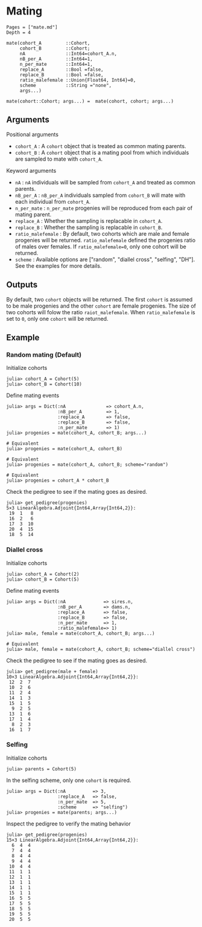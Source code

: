 # Mating

```@contents
Pages = ["mate.md"]
Depth = 4
```

    mate(cohort_A         ::Cohort,
         cohort_B         ::Cohort;
         nA               ::Int64=cohort_A.n,
         nB_per_A         ::Int64=1,
         n_per_mate       ::Int64=1,
         replace_A        ::Bool =false,
         replace_B        ::Bool =false,
         ratio_malefemale ::Union{Float64, Int64}=0,
         scheme           ::String ="none",
         args...)

    mate(cohort::Cohort; args...) =  mate(cohort, cohort; args...)

## Arguments
Positional arguments
- `cohort_A` : A `cohort` object that is treated as common mating parents.
- `cohort_B` : A `cohort` object that is a mating pool from which individuals are sampled to mate with `cohort_A`.

Keyword arguments
- `nA` : `nA` individuals will be sampled from `cohort_A` and treated as common parents.
- `nB_per_A` : `nB_per_A` individuals sampled from `cohort_B` will mate with each individual from `cohort_A`.
- `n_per_mate` : `n_per_mate` progenies will be reproduced from each pair of mating parent.
- `replace_A` : Whether the sampling is replacable in `cohort_A`.
- `replace_B` : Whether the sampling is replacable in `cohort_B`.
- `ratio_malefemale` : By default, two cohorts which are male and female progenies will be returned. `ratio_malefemale` defined the progenies ratio of males over females. If `ratio_malefemale=0`, only one cohort will be returned.
- `scheme` : Available options are ["random", "diallel cross", "selfing", "DH"]. See the examples for more details.

## Outputs
By default, two `cohort` objects will be returned. The first `cohort` is assumed to be male progenies and the other `cohort` are female progenies. The size of two cohorts will folow the ratio `raiot_malefemale`. When `ratio_malefemale` is set to `0`, only one `cohort` will be returned.


## Example
### Random mating (Default)
Initialize cohorts
```jldoctest
julia> cohort_A = Cohort(5)
julia> cohort_B = Cohort(10)
```
Define mating events
```jldoctest
julia> args = Dict(:nA               => cohort_A.n,
                   :nB_per_A         => 1,
                   :replace_A        => false,
                   :replace_B        => false,
                   :n_per_mate       => 1)
julia> progenies = mate(cohort_A, cohort_B; args...)

# Equivalent
julia> progenies = mate(cohort_A, cohort_B)

# Equivalent
julia> progenies = mate(cohort_A, cohort_B; scheme="random")

# Equivalent
julia> progenies = cohort_A * cohort_B
```

Check the pedigree to see if the mating goes as desired.
```jldoctest
julia> get_pedigree(progenies)
5×3 LinearAlgebra.Adjoint{Int64,Array{Int64,2}}:
 19  1   8
 16  2   6
 17  3  10
 20  4  15
 18  5  14
```

### Diallel cross
Initialize cohorts
```jldoctest
julia> cohort_A = Cohort(2)
julia> cohort_B = Cohort(5)
```
Define mating events
```jldoctest
julia> args = Dict(:nA              => sires.n,
                   :nB_per_A        => dams.n,
                   :replace_A       => false,
                   :replace_B       => false,
                   :n_per_mate      => 1,
                   :ratio_malefemale=> 1)
julia> male, female = mate(cohort_A, cohort_B; args...)

# Equivalent
julia> male, female = mate(cohort_A, cohort_B; scheme="diallel cross")
```

Check the pedigree to see if the mating goes as desired.
```jldoctest
julia> get_pedigree(male + female)
10×3 LinearAlgebra.Adjoint{Int64,Array{Int64,2}}:
 12  2  7
 10  2  6
 11  2  4
 14  1  3
 15  1  5
  9  2  5
 13  1  6
 17  1  4
  8  2  3
 16  1  7
```

### Selfing
Initialize cohorts
```jldoctest
julia> parents = Cohort(5)
```

In the selfing scheme, only one `cohort` is required.
```jldoctest
julia> args = Dict(:nA          => 3,
                   :replace_A   => false,
                   :n_per_mate  => 5,
                   :scheme      => "selfing")
julia> progenies = mate(parents; args...)
```
Inspect the pedigree to verify the mating behavior
```jldoctest
julia> get_pedigree(progenies)
15×3 LinearAlgebra.Adjoint{Int64,Array{Int64,2}}:
  6  4  4
  7  4  4
  8  4  4
  9  4  4
 10  4  4
 11  1  1
 12  1  1
 13  1  1
 14  1  1
 15  1  1
 16  5  5
 17  5  5
 18  5  5
 19  5  5
 20  5  5
```
